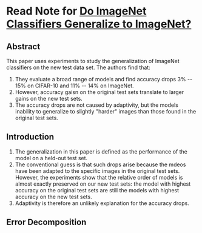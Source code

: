 # Read Note for [Do ImageNet Classifiers Generalize to ImageNet?](http://people.csail.mit.edu/ludwigs/papers/imagenet.pdf)

## Abstract
 This paper uses experiments to study the generalization of ImageNet classifiers on the new test data set. The authors find that:
 1. They evaluate a broad range of models and find accuracy drops 3% -- 15% on CIFAR-10 and 11% -- 14% on ImageNet.
 2. However, accuracy gaisn on the original test sets translate to larger gains on the new test sets. 
 3. The accuracy drops are not caused by adaptivity, but the models inability to generalize to slightly "harder" images than those found in the original test sets.
 
 ## Introduction 
 1. The generalization in this paper is defined as the performance of the model on a held-out test set.
 2. The conventional guess is that such drops arise because the mdeos have been adapted to the specific images in the original test sets.  However, the experiments show that the relative order of models is almost exactly preserved on our new test sets: the model with highest accuracy on the original test sets are still the models with highest accuracy on the new test sets.
 3. Adaptivity is therefore an unlikely explanation for the accuracy drops.
 
 ## Error Decomposition
 
 
 
